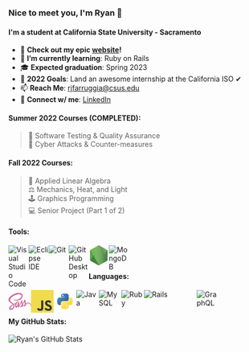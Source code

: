 ### Nice to meet you, I'm Ryan 👋

[1]: http://rjfar.com
[2]: https://www.linkedin.com/in/rjfar99/

#### I'm a student at California State University - Sacramento
- 🎉 **Check out my epic [website][1]!**<br>
- 🌱 **I’m currently learning**: Ruby on Rails<br>
- 🎓 **Expected graduation**: Spring 2023<br>
- 🥅 **2022 Goals**: Land an awesome internship at the California ISO ✔<br>
- 📫 **Reach Me**: rjfarruggia@csus.edu<br>
- 🔗 **Connect w/ me**: [LinkedIn][2]<br>

#### Summer 2022 Courses (COMPLETED):
> 🧪 Software Testing & Quality Assurance<br>
> 💾 Cyber Attacks & Counter-measures

#### Fall 2022 Courses:
> 🧠 Applied Linear Algebra<br>
> ⚖ Mechanics, Heat, and Light<br>
> 🕹 Graphics Programming<br>
> 💻 Senior Project (Part 1 of 2)<br>

#### Tools:

<img align="left" alt="Visual Studio Code" width="40px" src="https://upload.wikimedia.org/wikipedia/commons/thumb/9/9a/Visual_Studio_Code_1.35_icon.svg/2048px-Visual_Studio_Code_1.35_icon.svg.png" />
<img align="left" alt="Eclipse IDE" width="40px" src="https://cdn.freebiesupply.com/logos/large/2x/eclipse-11-logo-png-transparent.png" />
<img align="left" alt="Git" width="40px" src="https://git-scm.com/images/logos/downloads/Git-Icon-1788C.png" />
<img align="left" alt="GitHub Desktop" width="40px" src="https://upload.wikimedia.org/wikipedia/commons/thumb/a/ae/Github-desktop-logo-symbol.svg/1024px-Github-desktop-logo-symbol.svg.png" />
<img align="left" alt="Node.js" width="40px" src="https://raw.githubusercontent.com/github/explore/80688e429a7d4ef2fca1e82350fe8e3517d3494d/topics/nodejs/nodejs.png" />
<img align="left" alt="MongoDB" width="40px" src="https://res.cloudinary.com/startup-grind/image/upload/c_fill,dpr_2,f_auto,g_center,q_auto:good/v1/gcs/platform-data-mongodb/events/mon.png" />
<br />
<br />

#### Languages:

<img align="left" alt="Sass" width="45px" src="https://raw.githubusercontent.com/github/explore/80688e429a7d4ef2fca1e82350fe8e3517d3494d/topics/sass/sass.png" />
<img align="left" alt="JavaScript" width="45px" src="https://raw.githubusercontent.com/github/explore/80688e429a7d4ef2fca1e82350fe8e3517d3494d/topics/javascript/javascript.png" />
<img align="left" alt="Python" width="45px" src="https://raw.githubusercontent.com/github/explore/80688e429a7d4ef2fca1e82350fe8e3517d3494d/topics/python/python.png" />
<img align="left" alt="Java" width="45px" src="https://plumbr.io/app/uploads/2019/06/java.png" />
<img align="left" alt="MySQL" width="45px" src="https://www.freepnglogos.com/uploads/logo-mysql-png/logo-mysql-mysql-logo-png-images-are-download-crazypng-21.png" />
<img align="left" alt="Ruby" width="45px" src="https://www.logolynx.com/images/logolynx/85/85e74fd4ec731ee889a1812c10a196fa.png" />
<img align="left" alt="Rails" width="105px" src="https://upload.wikimedia.org/wikipedia/commons/thumb/6/62/Ruby_On_Rails_Logo.svg/2560px-Ruby_On_Rails_Logo.svg.png" />
<img align="left" alt="GraphQL" width="45px" src="https://upload.wikimedia.org/wikipedia/commons/thumb/1/17/GraphQL_Logo.svg/2048px-GraphQL_Logo.svg.png" />


<br />
<br />

#### My GitHub Stats:

![Ryan's GitHub Stats](https://github-readme-stats.vercel.app/api?username=ryan-farruggia&theme=dark&show_icons=true)

